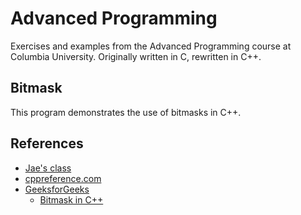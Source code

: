 # Advanced Programming

Exercises and examples from the Advanced Programming course at Columbia
University. Originally written in C, rewritten in C++.

## Bitmask

This program demonstrates the use of bitmasks in C++.

## References

- [Jae's class](https://www.cs.columbia.edu/~jae/3157/)
- [cppreference.com](https://en.cppreference.com/w/)
- [GeeksforGeeks](https://www.geeksforgeeks.org/)
  - [Bitmask in C++](https://www.geeksforgeeks.org/bitmasking-in-cpp/)
